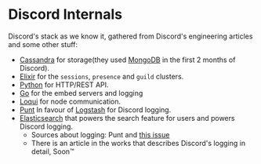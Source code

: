 <!-- TITLE: Internals -->
<!-- SUBTITLE: Stuff about Discord's internal systems -->

# Discord Internals

Discord's stack as we know it, gathered from Discord's engineering articles and some other stuff:
 - [Cassandra](http://cassandra.apache.org/) for storage(they used [MongoDB](https://www.mongodb.com/) in the first 2 months of Discord).
 - [Elixir](https://elixir-lang.org/) for the `sessions`, `presence` and `guild` clusters.
 - [Python](https://www.python.org/) for HTTP/REST API.
 - [Go](https://golang.org/) for the embed servers and logging
 - [Loqui](https://github.com/hammerandchisel/loqui) for node communication.
 - [Punt](https://github.com/hammerandchisel/punt) In favour of [Logstash](https://github.com/elastic/logstash) for Discord logging.
 - [Elasticsearch](https://github.com/elastic/elasticsearch) that powers the search feature for users and powers Discord logging.
   - Sources about logging: Punt and [this issue](https://github.com/elastic/elasticsearch/issues/20354)
   - There is an article in the works that describes Discord's logging in detail, Soon:tm:

